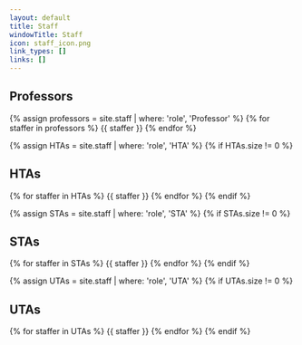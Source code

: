 ```yaml
---
layout: default
title: Staff
windowTitle: Staff
icon: staff_icon.png
link_types: []
links: []
---
```


<!-- # {{ page.title }} -->

## Professors
<div class="uta-container">
{% assign professors = site.staff | where: 'role', 'Professor' %}
{% for staffer in professors %}
{{ staffer }}
{% endfor %}
</div>

{% assign HTAs = site.staff | where: 'role', 'HTA' %}
{% if HTAs.size != 0 %}
## HTAs

<div class="uta-container">
{% for staffer in HTAs %}
{{ staffer }}
{% endfor %}
{% endif %}
</div>

{% assign STAs = site.staff | where: 'role', 'STA' %}
{% if STAs.size != 0 %}
## STAs

<div class="uta-container">
{% for staffer in STAs %}
{{ staffer }}
{% endfor %}
{% endif %}
</div>

{% assign UTAs = site.staff | where: 'role', 'UTA' %}
{% if UTAs.size != 0 %}
## UTAs

<div class="uta-container">
  {% for staffer in UTAs %}
  {{ staffer }}
  {% endfor %}
  {% endif %}
</div>
